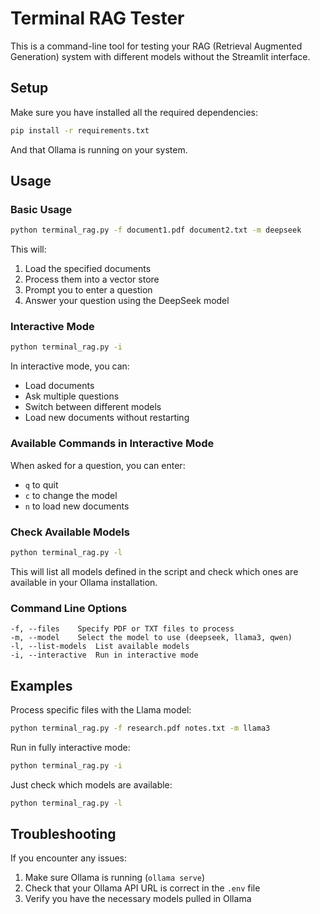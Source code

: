 # Terminal RAG Tester

This is a command-line tool for testing your RAG (Retrieval Augmented Generation) system with different models without the Streamlit interface.

## Setup

Make sure you have installed all the required dependencies:

```bash
pip install -r requirements.txt
```

And that Ollama is running on your system.

## Usage

### Basic Usage

```bash
python terminal_rag.py -f document1.pdf document2.txt -m deepseek
```

This will:
1. Load the specified documents
2. Process them into a vector store
3. Prompt you to enter a question
4. Answer your question using the DeepSeek model

### Interactive Mode

```bash
python terminal_rag.py -i
```

In interactive mode, you can:
- Load documents
- Ask multiple questions
- Switch between different models
- Load new documents without restarting

### Available Commands in Interactive Mode

When asked for a question, you can enter:
- `q` to quit
- `c` to change the model
- `n` to load new documents

### Check Available Models

```bash
python terminal_rag.py -l
```

This will list all models defined in the script and check which ones are available in your Ollama installation.

### Command Line Options

```
-f, --files    Specify PDF or TXT files to process
-m, --model    Select the model to use (deepseek, llama3, qwen)
-l, --list-models  List available models
-i, --interactive  Run in interactive mode
```

## Examples

Process specific files with the Llama model:
```bash
python terminal_rag.py -f research.pdf notes.txt -m llama3
```

Run in fully interactive mode:
```bash
python terminal_rag.py -i
```

Just check which models are available:
```bash
python terminal_rag.py -l
```

## Troubleshooting

If you encounter any issues:

1. Make sure Ollama is running (`ollama serve`)
2. Check that your Ollama API URL is correct in the `.env` file
3. Verify you have the necessary models pulled in Ollama 